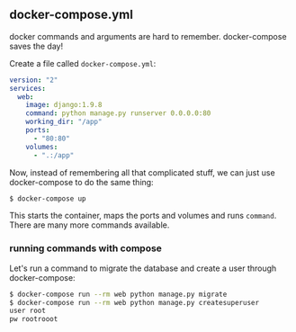 ## docker-compose.yml

docker commands and arguments are hard to remember. docker-compose saves the day!

Create a file called ``docker-compose.yml``:

```yaml
version: "2"
services:
  web:
    image: django:1.9.8
    command: python manage.py runserver 0.0.0.0:80
    working_dir: "/app"
    ports:
      - "80:80"
    volumes:
      - ".:/app"
```

Now, instead of remembering all that complicated stuff, we can just use docker-compose to do the same thing:

```bash
$ docker-compose up
```

This starts the container, maps the ports and volumes and runs
``command``. There are many more commands available.

### running commands with compose

Let's run a command to migrate the database and create a user through
docker-compose:

```bash
$ docker-compose run --rm web python manage.py migrate
$ docker-compose run --rm web python manage.py createsuperuser
user root
pw rootrooot
```
